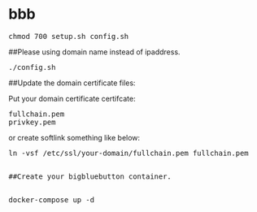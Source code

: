 # bbb
<pre>
chmod 700 setup.sh config.sh
</pre>

##Please using domain name instead of ipaddress.
<pre>
./config.sh <Your domain>
</pre>
##Update the domain certificate files:

Put your domain certificate certifcate:

<pre>
fullchain.pem
privkey.pem
</pre>

or create softlink something like below:

<pre>
ln -vsf /etc/ssl/your-domain/fullchain.pem fullchain.pem
<pre>

##Create your bigbluebutton container.

<pre>
docker-compose up -d
</pre>
